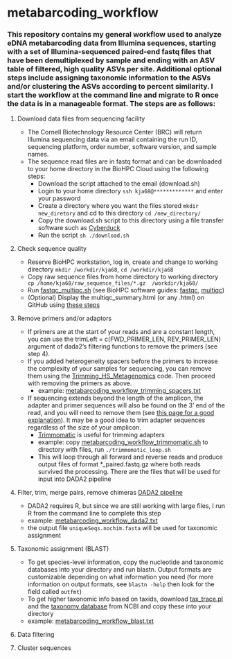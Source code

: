 # metabarcoding_workflow

### This repository contains my general workflow used to analyze eDNA metabarcoding data from Illumina sequences, starting with a set of Illumina-sequenced paired-end fastq files that have been demultiplexed by sample and ending with an ASV table of filtered, high quality ASVs per site. Additional optional steps include assigning taxonomic information to the ASVs and/or clustering the ASVs according to percent similarity. I start the workflow at the command line and migrate to R once the data is in a manageable format. The steps are as follows: 

   1. Download data files from sequencing facility
      - The Cornell Biotechnology Resource Center (BRC) will return Illumina sequencing data via an email containing the run ID, sequencing platform, order number, software version, and sample names. 
      - The sequence read files are in fastq format and can be downloaded to your home directory in the BioHPC Cloud using the following steps:
        * Download the script attached to the email (download.sh)
        * Login to your home directory `ssh kja68@*************` and enter your password
        * Create a directory where you want the files stored `mkdir new_diretory` and cd to this directory `cd /new_directory/`
        * Copy the download.sh script to this directory using a file transfer software such as [Cyberduck](https://cyberduck.io/download/)
        * Run the script `sh ./download.sh`
      
   2. Check sequence quality
      - Reserve BioHPC workstation, log in, create and change to working directory `mkdir /workdir/kja68`, `cd /workdir/kja68`
      - Copy raw sequence files from home directory to working directory ` cp /home/kja68/raw_sequence_files/*.gz  /workdir/kja68/` 
      - Run [fastqc_multiqc.sh](fastqc_multiqc.sh) (see BioHPC software guides: [fastqc](https://biohpc.cornell.edu/lab/userguide.aspx?a=software&i=74#c), [multiqc](https://biohpc.cornell.edu/lab/userguide.aspx?a=software&i=323))
      - (Optional) Display the multiqc_summary.html (or any .html) on GitHub using [these steps](https://www.finex.co/how-to-display-html-in-github/)
   
   3. Remove primers and/or adaptors
      - If primers are at the start of your reads and are a constant length, you can use the trimLeft = c(FWD_PRIMER_LEN, REV_PRIMER_LEN) argument of dada2’s filtering functions to remove the primers (see step 4).  
      - If you added heterogeneity spacers before the primers to increase the complexity of your samples for sequencing, you can remove them using the [Trimming_HS_Metagenomics](https://github.com/noushing/Trimming_HS_Metagenomics) code. Then proceed with removing the primers as above.
        * example: [metabarcoding_workflow_trimming_spacers.txt](metabarcoding_workflow_trimming_spacers.txt)
      - If sequencing extends beyond the length of the amplicon, the adapter and primer sequences will also be found on the 3’ end of the read, and you will need to remove them (see [this page for a good explanation](https://support.illumina.com/bulletins/2016/04/adapter-trimming-why-are-adapter-sequences-trimmed-from-only-the--ends-of-reads.html)). It may be a good idea to trim adapter sequences regardless of the size of your amplicon. 
        * [Trimmomatic](http://www.usadellab.org/cms/?page=trimmomatic) is useful for trimming adapters
        * example: copy [metabarcoding_workflow_trimmomatic.sh](metabarcoding_workflow_trimmomatic.sh) to directory with files, run `./trimmomatic_loop.sh`
        * This will loop through all forward and reverse reads and produce output files of format *_paired.fastq.gz where both reads survived the processing. There are the files that will be used for input into DADA2 pipeline
   
   4. Filter, trim, merge pairs, remove chimeras [DADA2 pipeline](https://benjjneb.github.io/dada2/index.html)
      - DADA2 requires R, but since we are still working with large files, I run R from the command line to complete this step
      - example: [metabarcoding_workflow_dada2.txt](metabarcoding_workflow_dada2.txt)
      - the output file `uniqueSeqs.nochim.fasta` will be used for taxonomic assignment
   
   5. Taxonomic assignment (BLAST)
      - To get species-level information, copy the nucleotide and taxonomic databases into your directory and run blastn. Output formats are customizable depending on what information you need (for more information on output formats, see `blastn -help` then look for the field called `outfmt`)
      - To get higher taxonomic info based on taxids, download [tax_trace.pl](https://github.com/theo-allnutt-bioinformatics/scripts/blob/master/tax_trace.pl) and the [taxonomy database](https://ftp.ncbi.nlm.nih.gov/pub/taxonomy/new_taxdump/) from NCBI and copy these into your directory
      - example: [metabarcoding_workflow_blast.txt](metabarcoding_workflow_blast.txt)
   
   6. Data filtering
   
   7. Cluster sequences

